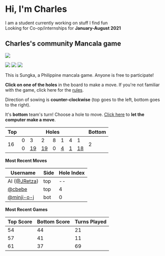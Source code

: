 # Hi, I'm Charles

I am a student currently working on stuff I find fun  
Looking for Co-op/internships for **January-August 2021**

## Charles's community Mancala game

![](https://github.com/cbebe/cbebe/blob/master/sungka.png)

![](https://img.shields.io/badge/Total%20moves%20played-167-blue)
![](https://img.shields.io/badge/Number%20of%20players-6-red)
![](https://img.shields.io/badge/Games%20completed-4-green)

This is Sungka, a Philippine mancala game. Anyone is free to participate!

**Click on one of the holes** in the board to make a move. If you're not familiar with the game, click here for the [rules](https://mancala.fandom.com/wiki/Sungka#Rules).

Direction of sowing is **counter-clockwise** (top goes to the left, bottom goes to the right).

It's **bottom** team's turn! Choose a hole to move. <a href="https://github.com/cbebe/cbebe/issues/new?title=sungka%7Cai&body=Just%20push%20%27Submit%20new%20issue%27%20without%20changing%20the%20title%20to%20let%20the%20AI%20play%20for%20a%20turn.">Click here</a> to **let the computer make a move**.

<table>
<thead>
<tr>
<th>Top</th>
<th colspan=7>Holes</th>
<th>Bottom</th>
</tr>
</thead>
<tbody>
<tr><td rowspan=2>16</td>

<td>0</td>
<td>3</td>
<td>2</td>
<td>8</td>
<td>1</td>
<td>4</td>
<td>1</td>
<td rowspan=2>2</td>
</tr>
<tr>
<td>0</td>
<td><a href="https://github.com/cbebe/cbebe/issues/new?title=sungka%7Cbot%7C1&body=Just%20push%20%27Submit%20new%20issue%27%20without%20changing%20the%20title.%20Please%20wait%2030%20seconds%20to%20check%20if%20you%20have%20an%20extra%20move%20or%20let%20someone%20else%20play%20the%20turn.">19</a></td>
<td><a href="https://github.com/cbebe/cbebe/issues/new?title=sungka%7Cbot%7C2&body=Just%20push%20%27Submit%20new%20issue%27%20without%20changing%20the%20title.%20Please%20wait%2030%20seconds%20to%20check%20if%20you%20have%20an%20extra%20move%20or%20let%20someone%20else%20play%20the%20turn.">19</a></td>
<td>0</td>
<td><a href="https://github.com/cbebe/cbebe/issues/new?title=sungka%7Cbot%7C4&body=Just%20push%20%27Submit%20new%20issue%27%20without%20changing%20the%20title.%20Please%20wait%2030%20seconds%20to%20check%20if%20you%20have%20an%20extra%20move%20or%20let%20someone%20else%20play%20the%20turn.">4</a></td>
<td><a href="https://github.com/cbebe/cbebe/issues/new?title=sungka%7Cbot%7C5&body=Just%20push%20%27Submit%20new%20issue%27%20without%20changing%20the%20title.%20Please%20wait%2030%20seconds%20to%20check%20if%20you%20have%20an%20extra%20move%20or%20let%20someone%20else%20play%20the%20turn.">1</a></td>
<td><a href="https://github.com/cbebe/cbebe/issues/new?title=sungka%7Cbot%7C6&body=Just%20push%20%27Submit%20new%20issue%27%20without%20changing%20the%20title.%20Please%20wait%2030%20seconds%20to%20check%20if%20you%20have%20an%20extra%20move%20or%20let%20someone%20else%20play%20the%20turn.">18</a></td>
</tr>
<tbody>
</table>

**Most Recent Moves**

|Username|Side|Hole Index|
|-|-|-|
|AI ([@JRetza](https://github.com/JRetza))|top|--|
|[@cbebe](https://github.com/cbebe)|top|4|
|[@minji-o-j](https://github.com/minji-o-j)|bot|0|

**Most Recent Games**

|Top Score|Bottom Score|Turns Played|
|-|-|-|
|54|44|21|
|57|41|11|
|61|37|69|
